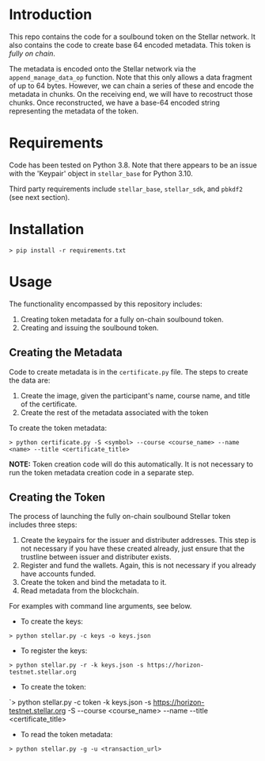 # Introduction

This repo contains the code for a soulbound token on the Stellar network.  It also contains the code to create base 64 encoded metadata.  This token is *fully on chain*.

The metadata is encoded onto the Stellar network via the `append_manage_data_op` function.  Note that this only allows a data fragment of up to 64 bytes.  However, we can chain a series of these and encode the metadata in chunks.  On the receiving end, we will have to recostruct those chunks.  Once reconstructed, we have a base-64 encoded string representing the metadata of the token.

# Requirements

Code has been tested on Python 3.8.  Note that there appears to be an issue with the 'Keypair' object in `stellar_base` for Python 3.10.

Third party requirements include `stellar_base`, `stellar_sdk`, and `pbkdf2` (see next section).
# Installation

`> pip install -r requirements.txt`

# Usage

The functionality encompassed by this repository includes:

1. Creating token metadata for a fully on-chain soulbound token.
2. Creating and issuing the soulbound token.

## Creating the Metadata

Code to create metadata is in the `certificate.py` file.  The steps to create the data are:

1. Create the image, given the participant's name, course name, and title of the certificate.
2. Create the rest of the metadata associated with the token

To create the token metadata:

`> python certificate.py -S <symbol> --course <course_name> --name <name> --title <certificate_title>`

**NOTE:** Token creation code will do this automatically.  It is not necessary to run the token metadata creation code in a separate step.

## Creating the Token

The process of launching the fully on-chain soulbound Stellar token includes three steps:

1. Create the keypairs for the issuer and distributer addresses.  This step is not necessary if you have these created already, just ensure that the trustline between issuer and distributer exists.
2. Register and fund the wallets.  Again, this is not necessary if you already have accounts funded.
3. Create the token and bind the metadata to it.
4. Read metadata from the blockchain.

For examples with command line arguments, see below.

- To create the keys:

`> python stellar.py -c keys -o keys.json`

- To register the keys:

`> python stellar.py -r -k keys.json -s https://horizon-testnet.stellar.org`

- To create the token:

`> python stellar.py -c token -k keys.json -s https://horizon-testnet.stellar.org -S <symbol> --course <course_name> --name <name> --title <certificate_title>

- To read the token metadata:

`> python stellar.py -g -u <transaction_url>`
